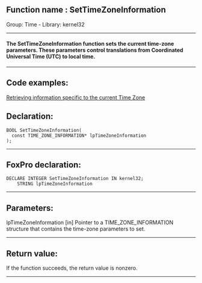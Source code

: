 
## Function name : SetTimeZoneInformation
Group: Time - Library: kernel32    
***  


#### The SetTimeZoneInformation function sets the current time-zone parameters. These parameters control translations from Coordinated Universal Time (UTC) to local time.
***  


## Code examples:
[Retrieving information specific to the current Time Zone](../../samples/sample_073.md)  

## Declaration:
```foxpro  
BOOL SetTimeZoneInformation(
  const TIME_ZONE_INFORMATION* lpTimeZoneInformation
);  
```  
***  


## FoxPro declaration:
```foxpro  
DECLARE INTEGER SetTimeZoneInformation IN kernel32;
	STRING lpTimeZoneInformation  
```  
***  


## Parameters:
lpTimeZoneInformation 
[in] Pointer to a TIME_ZONE_INFORMATION structure that contains the time-zone parameters to set.   
***  


## Return value:
If the function succeeds, the return value is nonzero.  
***  

